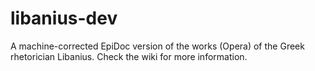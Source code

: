 libanius-dev
============

A machine-corrected EpiDoc version of the works (Opera) of the Greek rhetorician Libanius.
Check the wiki for more information.
